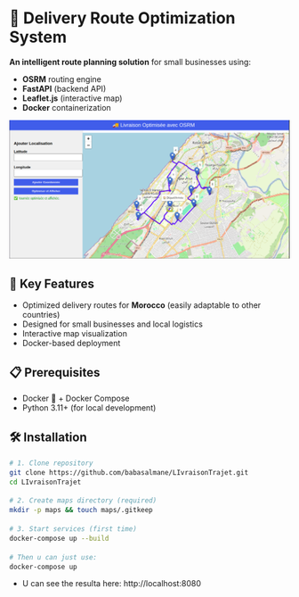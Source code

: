 # 🚚 Delivery Route Optimization System

**An intelligent route planning solution** for small businesses using:
- **OSRM** routing engine
- **FastAPI** (backend API)
- **Leaflet.js** (interactive map)
- **Docker** containerization

![Interface Preview](image.png)  

## 🌟 Key Features
- Optimized delivery routes for **Morocco** (easily adaptable to other countries)
- Designed for small businesses and local logistics
- Interactive map visualization
- Docker-based deployment

## 📋 Prerequisites

- Docker 🐳 + Docker Compose
- Python 3.11+ (for local development)

## 🛠 Installation

```bash
# 1. Clone repository
git clone https://github.com/babasalmane/LIvraisonTrajet.git
cd LIvraisonTrajet

# 2. Create maps directory (required)
mkdir -p maps && touch maps/.gitkeep

# 3. Start services (first time)
docker-compose up --build

# Then u can just use:
docker-compose up
```
- U can see the resulta here:     http://localhost:8080
